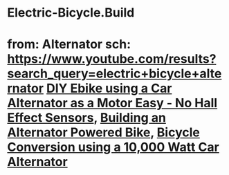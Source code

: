 # Electric-Bicycle.Build
# from: Alternator sch: https://www.youtube.com/results?search_query=electric+bicycle+alternator [DIY Ebike using a Car Alternator as a Motor Easy - No Hall Effect Sensors](https://youtu.be/deMwue9k2Tc), [Building an Alternator Powered Bike](https://youtu.be/rQy-hIMY__A), [Bicycle Conversion using a 10,000 Watt Car Alternator]()
